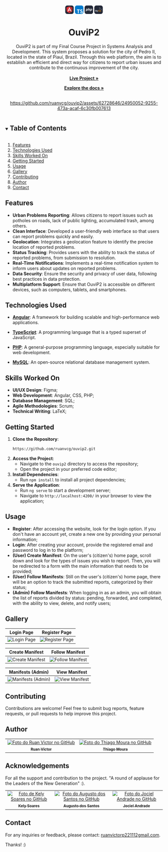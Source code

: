 <div align="center">

<code><img height="27" src="https://github.com/tandpfun/skill-icons/raw/main/icons/Angular-Dark.svg" alt="html"></code>
<code><img height="27" src="https://github.com/tandpfun/skill-icons/raw/main/icons/TypeScript.svg" alt="TypeScript"></code>
<code><img height="27" src="https://github.com/tandpfun/skill-icons/raw/main/icons/PHP-Dark.svg" alt="PHP"></code>
<code><img height="27" src="https://github.com/tandpfun/skill-icons/raw/main/icons/MySQL-Dark.svg" alt="MySQL"></code>

<div align="center">
<h1>OuviP2</h1>
OuviP2 is part of my Final Course Project in Systems Analysis and Development. This system proposes a solution for the city of Pedro II, located in the state of Piauí, Brazil. Through this web platform, the aim is to establish an efficient and direct way for citizens to report urban issues and contribute to the continuous improvement of the city.
<br></br>
<a href="https://ouvi-p2.vercel.app/home"><strong>Live Project »</strong></a>

<a href="https://github.com/ruanvcg/ouvip2"><strong>Explore the docs »</strong></a>
<br></br>

https://github.com/ruanvcg/ouvip2/assets/62728646/24950052-9255-473a-acaf-6c30fb007613
</div>

<div align="left">
<!-- TABLE OF CONTENTS -->
<details open="open">
  <summary><h2 style="display: inline-block">Table of Contents</h2></summary>
  <ol>
      <li><a href="#features">Features</a></li>
      <li><a href="#technologies-used">Technologies Used</a></li>
      <li><a href="#skills-worked-on">Skills Worked On</a></li>
      <li><a href="#getting-started">Getting Started</a></li>
      <li><a href="#usage">Usage</a></li>
      <li><a href="#gallery">Gallery</a></li>
      <li><a href="#contributing">Contributing</a></li>
      <li><a href="#author">Author</a></li>
      <li><a href="#contact">Contact</a></li>
  </ol>
</details>

## Features 
- **Urban Problems Reporting**: Allows citizens to report issues such as potholes on roads, lack of public lighting, accumulated trash, among others.
- **Clean Interface**: Developed a user-friendly web interface so that users can report problems quickly and easily.
- **Geolocation**: Integrates a geolocation feature to identify the precise location of reported problems.
- **Status Tracking**: Provides users with the ability to track the status of reported problems, from submission to resolution.
- **Real-Time Notifications**: Implements a real-time notification system to inform users about updates on reported problems.
- **Data Security**: Ensure the security and privacy of user data, following best practices in data protection.
- **Multiplatform Support**: Ensure that OuviP2 is accessible on different devices, such as computers, tablets, and smartphones.

## Technologies Used

- **[Angular](https://angular.io/)**: A framework for building scalable and high-performance web applications. 

- **[TypeScript](https://www.typescriptlang.org/)**: A programming language that is a typed superset of JavaScript. 

- **[PHP](https://www.php.net/)**: A general-purpose programming language, especially suitable for web development.

- **[MySQL](https://dev.mysql.com/doc/)**: An open-source relational database management system. 


## Skills Worked On
- **UI/UX Design**: Figma;
- **Web Development**: Angular, CSS, PHP;
- **Database Management**: SQL;
- **Agile Methodologies**: Scrum;
- **Technical Writing**: LaTeX;



## Getting Started
1. **Clone the Repository**: 
   ```bash
   https://github.com/ruanvcg/ouvip2.git
   ```
2. **Access the Project**: 
   - Navigate to the `ouvip2` directory to access the repository;
   - Open the project in your preferred code editor;
3. **Install Dependencies**:
    - Run `npm install` to install all project dependencies;
4. **Serve the Application**:
    - Run `ng serve` to start a development server;
    - Navigate to `http://localhost:4200/` in your browser to view the application;

## Usage
- **Register**: After accessing the website, look for the login option. If you don't have an account yet, create a new one by providing your personal information;
- **Login**: After creating your account, provide the registered email and password to log in to the platform;
- **(User) Create Manifest**: On the user's (citizen's) home page, scroll down and look for the types of issues you wish to report. Then, you will be redirected to a form with the main information that needs to be provided;
- **(User) Follow Manifests**: Still on the user's (citizen's) home page, there will be an option to track the submitted reports, categorized by their status;
- **(Admin) Follow Manifests**: When logging in as an admin, you will obtain the list of reports divided by status: pending, forwarded, and completed, with the ability to view, delete, and notify users;

## Gallery

| Login Page | Register Page |
|-----------------------------|--------------------------|
|![Login Page](https://github.com/ruanvcg/ouvip2/assets/62728646/f2fdb31b-161d-4a6a-a6c3-7e1641f6380a)|![Register Page](https://github.com/ruanvcg/ouvip2/assets/62728646/e7090adb-58b3-4571-b6b1-05f5ba77113c)|

| Create Manifest | Follow Manifest |
|-----------------------------|--------------------------|
|![Create Manifest](https://github.com/ruanvcg/ouvip2/assets/62728646/79b41b56-1bcc-4dd8-b74f-da01788ace50)|![Follow Manifest](https://github.com/ruanvcg/ouvip2/assets/62728646/17f9d2ee-0bbd-4ae9-9026-000a1bfba5eb)|

| Manifests (Admin) | View Manifest |
|-----------------------------|--------------------------|
|![Manifests (Admin)](https://github.com/ruanvcg/ouvip2/assets/62728646/1a7a1924-7d17-40c1-911d-92654c150e1e)|![View Manifest](https://github.com/ruanvcg/ouvip2/assets/62728646/f7215dc1-516a-40e0-962b-6a1f83102593)|


<!-- ### Videos:

#### 1. Add todo form animations: 
https://github.com/Shellyda/nextjs-todo-app/assets/69990297/d0ef7d0e-8626-4cad-9578-eb8aa5568639

#### 2. Cards hover effect:
https://github.com/Shellyda/nextjs-todo-app/assets/69990297/3fbf979e-e52d-41d6-85fc-0bcdd3537464

#### 3. Alerts feedbacks:
https://github.com/Shellyda/nextjs-todo-app/assets/69990297/4ed285c6-f0b6-4f5e-858c-26bcfe7a7992 --> 

## Contributing
Contributions are welcome! Feel free to submit bug reports, feature requests, or pull requests to help improve this project.

## Author

<table>
  <tr>
    <td align="center">
      <a href="https://github.com/ruanvcg">
        <img src="https://avatars.githubusercontent.com/u/62728646?v=4" width="100px;" alt="Foto do Ruan Victor no GitHub"/><br>
        <sub>
          <b>Ruan Victor</b>
        </sub>
      </a>
    </td>
    <td align="center">
      <a href="https://github.com/ThiagoMoura27">
        <img src="https://avatars.githubusercontent.com/u/7269314?v=4" width="100px;" alt="Foto do Thiago Moura no GitHub"/><br>
        <sub>
          <b>Thiago Moura</b>
        </sub>
      </a>
    </td>
  </tr>
</table>

## Acknowledgements
For all the support and contribution to the project. "A round of applause for the Leaders of the New Generation" :).
<table>
  <tr>
    <td align="center">
      <a href="https://github.com/KelySoare5">
        <img src="https://avatars.githubusercontent.com/u/111580529?v=4" width="100px;" alt="Foto de Kely Soares no GitHub"/><br>
        <sub>
          <b>Kely Soares</b>
        </sub>
      </a>
    </td>
    <td align="center">
      <a href="https://github.com/faau666">
        <img src="https://avatars.githubusercontent.com/u/117466716?v=4" width="100px;" alt="Foto do Augusto dos Santos no GitHub"/><br>
        <sub>
          <b>Augusto dos Santos</b>
        </sub>
      </a>
    </td>
    <td align="center">
      <a href="https://github.com/JociS4">
        <img src="https://avatars.githubusercontent.com/u/107800194?v=4" width="100px;" alt="Foto do Jociel Andrade no GitHub"/><br>
        <sub>
          <b>Jociel Andrade</b>
        </sub>
      </a>
    </td>
  </tr>
</table>


## Contact
For any inquiries or feedback, please contact: [ruanvictorp221112gmail.com](ruanvictorp221112gmail.com).

Thanks! :)
</div>